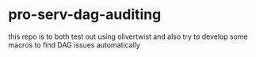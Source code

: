 # pro-serv-dag-auditing
this repo is to both test out using olivertwist and also try to develop some macros to find DAG issues automatically
